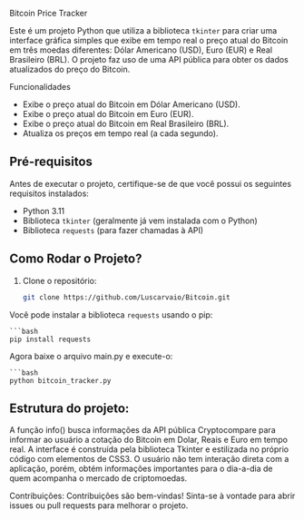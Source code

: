 Bitcoin Price Tracker

   Este é um projeto Python que utiliza a biblioteca `tkinter` para criar uma interface gráfica simples que exibe em tempo real o preço atual do Bitcoin em três moedas diferentes: Dólar Americano (USD), Euro (EUR) e Real Brasileiro (BRL). O projeto faz uso de uma API pública para obter os dados atualizados do preço do Bitcoin.

Funcionalidades

- Exibe o preço atual do Bitcoin em Dólar Americano (USD).
- Exibe o preço atual do Bitcoin em Euro (EUR).
- Exibe o preço atual do Bitcoin em Real Brasileiro (BRL).
- Atualiza os preços em tempo real (a cada segundo).

## Pré-requisitos

Antes de executar o projeto, certifique-se de que você possui os seguintes requisitos instalados:

- Python 3.11
- Biblioteca `tkinter` (geralmente já vem instalada com o Python)
- Biblioteca `requests` (para fazer chamadas à API)

## Como Rodar o Projeto?

1. Clone o repositório:

   ```bash
   git clone https://github.com/Luscarvaio/Bitcoin.git

Você pode instalar a biblioteca `requests` usando o pip:

    ```bash
    pip install requests
  
Agora baixe o arquivo main.py e execute-o:

    ```bash
    python bitcoin_tracker.py

## Estrutura do projeto:

A função info() busca informações da API pública Cryptocompare para informar ao usuário a cotação do Bitcoin em Dolar, Reais e Euro em tempo real.
A interface é construída pela biblioteca Tkinter e estilizada no próprio código com elementos de CSS3.
O usuário não tem interação direta com a aplicação, porém, obtém informações importantes para o dia-a-dia de quem acompanha o mercado de criptomoedas.

Contribuições:
Contribuições são bem-vindas! Sinta-se à vontade para abrir issues ou pull requests para melhorar o projeto.


